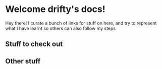 # Welcome drifty's docs!

Hey there! I curate a bunch of links for stuff on here, and try to represent what I have learnt so others can also follow my steps

## Stuff to check out

## Other stuff